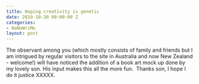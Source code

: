 ```yaml
---
title: Hoping creativity is genetic
date: 2010-10-30 00:00:00 Z
categories:
- NaNoWriMo
layout: post
---
```


The observant among you (which mostly consists of family and friends but I am intrigued by regular visitors to the site in Australia and now New Zealand - welcome!) will have noticed the addition of a book art mock up done by my lovely son. His input makes this all the more fun.  Thanks son, I hope I do it justice XXXXX.
